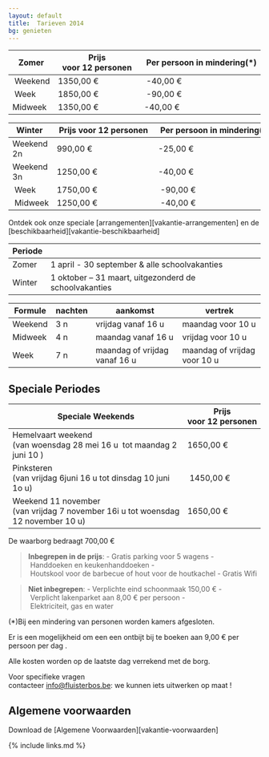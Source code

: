 ```yaml
---
layout: default
title:  Tarieven 2014
bg: genieten
---
```


|  Zomer  | Prijs voor 12 personen | Per persoon in mindering(*)
|---------|------------------------|----------------------------
| Weekend | 1350,00&nbsp;€         | -40,00&nbsp;€
| Week    | 1850,00&nbsp;€         | -90,00&nbsp;€
| Midweek | 1350,00&nbsp;€         | -40,00&nbsp;€

| Winter     | Prijs voor 12 personen | Per persoon in mindering(*)
|------------|------------------------|----------------------------
| Weekend 2n |  990,00&nbsp;€         | -25,00&nbsp;€
| Weekend 3n | 1250,00&nbsp;€         | -40,00&nbsp;€
| Week       | 1750,00&nbsp;€         | -90,00&nbsp;€
| Midweek    | 1250,00&nbsp;€         | -40,00&nbsp;€

Ontdek ook onze speciale [arrangementen][vakantie-arrangementen] en de [beschikbaarheid][vakantie-beschikbaarheid]

|Periode ||
|------- |-------------
|Zomer   |  1 april - 30 september  & alle schoolvakanties            
|Winter  |  1 oktober – 31 maart, uitgezonderd de schoolvakanties 

|Formule | nachten | aankomst                                | vertrek
|--------|---------|-----------------------------------------|-----------------------------------
|Weekend | 3 n     | vrijdag vanaf&nbsp;16&nbsp;u            | maandag voor&nbsp;10&nbsp;u
|Midweek | 4 n     | maandag vanaf&nbsp;16&nbsp;u            | vrijdag voor&nbsp;10&nbsp;u
|Week    | 7 n     | maandag of vrijdag vanaf&nbsp;16&nbsp;u | maandag of vrijdag voor&nbsp;10&nbsp;u


## Speciale Periodes

| Speciale Weekends         | Prijs voor 12 personen | Per persoon in mindering(*)
|---------------------------|-----------------------------------------|-----------------------------------
| Hemelvaart weekend (van woensdag 28 mei 16&nbsp;u  tot maandag 2 juni 10&nbsp;)            | 1650,00&nbsp;€ | -45,00&nbsp;€ 
| Pinksteren (van vrijdag 6juni 16&nbsp;u tot dinsdag 10 juni 1o&nbsp;u)                     | 1450,00&nbsp;€ | -42,00&nbsp;€    
| Weekend 11 november (van vrijdag 7 november 16i&nbsp;u tot woensdag 12 november 10&nbsp;u) | 1650,00&nbsp;€ | -45,00&nbsp;€   

De waarborg bedraagt 700,00&nbsp;€

> **Inbegrepen in de prijs**: - Gratis parking voor 5 wagens - Handdoeken en keukenhanddoeken - Houtskool voor de barbecue of hout voor de houtkachel - Gratis Wifi

> **Niet inbegrepen**: - Verplichte eind schoonmaak 150,00&nbsp;€ - Verplicht lakenparket aan 8,00&nbsp;€ per persoon - Elektriciteit, gas en water

(*)Bij een mindering van personen worden kamers afgesloten.

Er is een mogelijkheid om een een ontbijt bij te boeken aan 9,00&nbsp;€ per persoon per dag .

Alle kosten worden op de laatste dag verrekend met de borg.

Voor specifieke vragen contacteer info@fluisterbos.be: we kunnen iets uitwerken op maat !

## Algemene voorwaarden
Download de [Algemene Voorwaarden][vakantie-voorwaarden]

{% include links.md %}
